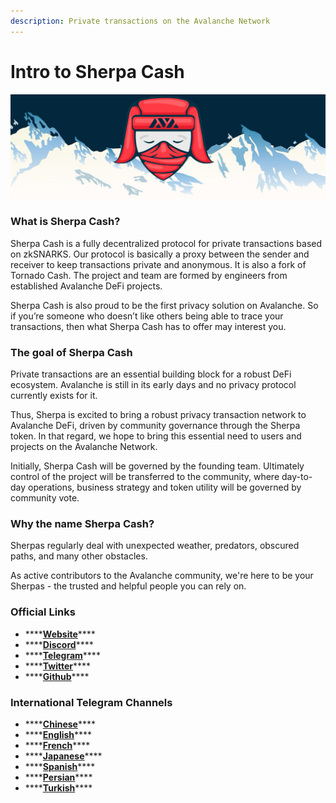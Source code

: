 ```yaml
---
description: Private transactions on the Avalanche Network
---
```


# Intro to Sherpa Cash

![](.gitbook/assets/sherpa_banner.jpeg)

### What is Sherpa Cash?

Sherpa Cash is a fully decentralized protocol for private transactions based on zkSNARKS. Our protocol is basically a proxy between the sender and receiver to keep transactions private and anonymous. It is also a fork of Tornado Cash. The project and team are formed by engineers from established Avalanche DeFi projects.

Sherpa Cash is also proud to be the first privacy solution on Avalanche.  So if you’re someone who doesn’t like others being able to trace your transactions, then what Sherpa Cash has to offer may interest you.

### The goal of Sherpa Cash

Private transactions are an essential building block for a robust DeFi ecosystem. Avalanche is still in its early days and no privacy protocol currently exists for it. 

Thus, Sherpa is excited to bring a robust privacy transaction network to Avalanche DeFi, driven by community governance through the Sherpa token. In that regard, we hope to bring this essential need to users and projects on the Avalanche Network.

Initially, Sherpa Cash will be governed by the founding team. Ultimately control of the project will be transferred to the community, where day-to-day operations, business strategy and token utility will be governed by community vote.

### Why the name Sherpa Cash?

Sherpas regularly deal with unexpected weather, predators, obscured paths, and many other obstacles. 

As active contributors to the Avalanche community, we're here to be your Sherpas - the trusted and helpful people you can rely on.

### Official Links

* \*\*\*\*[**Website**](https://sherpa.cash)\*\*\*\*
* \*\*\*\*[**Discord**](https://discord.com/invite/8bWeGSB4Zx)\*\*\*\*
* \*\*\*\*[**Telegram**](https://t.me/sherpacash)\*\*\*\*
* \*\*\*\*[**Twitter**](https://twitter.com/sherpa_cash)\*\*\*\*
* \*\*\*\*[**Github**](https://github.com/Sherpa-Cash)\*\*\*\*

### International Telegram Channels

* \*\*\*\*[**Chinese**](https://t.me/sherpa_cash_cn)\*\*\*\*
* \*\*\*\*[**English**](https://t.me/sherpa_cash)\*\*\*\*
* \*\*\*\*[**French**](https://t.me/sherpa_cash_fr)\*\*\*\*
* \*\*\*\*[**Japanese**](https://t.me/sherpa_cash_jp)\*\*\*\*
* \*\*\*\*[**Spanish**](https://t.me/sherpa_cash_spanish)\*\*\*\*
* \*\*\*\*[**Persian**](https://t.me/sherpa_cash_persian)\*\*\*\*
* \*\*\*\*[**Turkish**](https://t.me/sherpa_cash_turkey)\*\*\*\*



